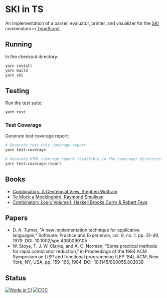 # SKI in TS

An implementation of a parser, evaluator, printer, and visualizer for the [SKI](https://en.wikipedia.org/wiki/SKI_combinator_calculus) combinators in [TypeScript](https://www.typescriptlang.org/).

## Running

In the checkout directory:

```bash
yarn install
yarn build
yarn ski
```

## Testing

Run the test suite:

```bash
yarn test
```

### Test Coverage

Generate test coverage report:

```bash
# Generate text-only coverage report
yarn test:coverage

# Generate HTML coverage report (available in the coverage/ directory)
yarn test:coverage:report
```

## Books

* [Combinators: A Centennial View, Stephen Wolfram](https://www.amazon.com/dp/1579550436)
* [To Mock a Mockingbird, Raymond Smullyan](https://www.amazon.com/dp/0192801422)
* [Combinatory Logic Volume I, Haskell Brooks Curry & Robert Feys](https://www.amazon.com/dp/B0041N5RDC)

## Papers

* D. A. Turner, "A new implementation technique for applicative languages," Software: Practice and Experience, vol. 9, no. 1, pp. 31-49, 1979. DOI: 10.1002/spe.4380090105
* W. Stoye, T. J. W. Clarke, and A. C. Norman, "Some practical methods for rapid combinator reduction," in Proceedings of the 1984 ACM Symposium on LISP and functional programming (LFP '84), ACM, New York, NY, USA, pp. 159-166, 1984. DOI: 10.1145/800055.802038

## Status

[![Node.js CI](https://github.com/maxdeliso/typed-ski/actions/workflows/node.js.yml/badge.svg?branch=main)](https://github.com/maxdeliso/typed-ski/actions/workflows/node.js.yml)
[![COC](https://img.shields.io/badge/Contributor%20Covenant-2.1-4baaaa.svg)](CODE_OF_CONDUCT.md)
